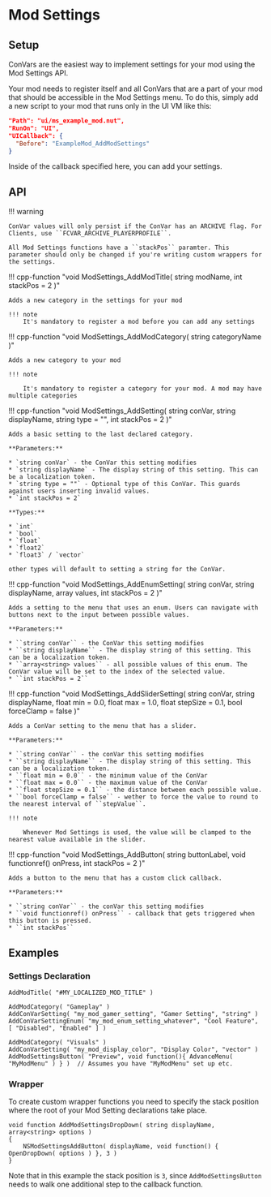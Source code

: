 # Mod Settings

## Setup

ConVars are the easiest way to implement settings for your mod using the Mod Settings API.

Your mod needs to register itself and all ConVars that are a part of your mod that should be accessible in the Mod Settings menu. To do this, simply add a new script to your mod that runs only in the UI VM like this:

``` json
"Path": "ui/ms_example_mod.nut",
"RunOn": "UI",
"UICallback": {
  "Before": "ExampleMod_AddModSettings"
}
```
    
Inside of the callback specified here, you can add your settings.

## API

!!! warning

    ConVar values will only persist if the ConVar has an ARCHIVE flag. For Clients, use ``FCVAR_ARCHIVE_PLAYERPROFILE``.
  
    All Mod Settings functions have a ``stackPos`` paramter. This parameter should only be changed if you're writing custom wrappers for the settings.

!!! cpp-function "void ModSettings_AddModTitle( string modName, int stackPos = 2 )"

    Adds a new category in the settings for your mod
  
    !!! note
        It's mandatory to register a mod before you can add any settings
    
!!! cpp-function "void ModSettings_AddModCategory( string categoryName )"

    Adds a new category to your mod
  
    !!! note
    
        It's mandatory to register a category for your mod. A mod may have multiple categories
        
!!! cpp-function "void ModSettings_AddSetting( string conVar, string displayName, string type = "", int stackPos = 2 )"

    Adds a basic setting to the last declared category.

    **Parameters:**
  
    * `string conVar` - the ConVar this setting modifies
    * `string displayName` - The display string of this setting. This can be a localization token.
    * `string type = ""` - Optional type of this ConVar. This guards against users inserting invalid values.
    * `int stackPos = 2`

    **Types:**
  
    * `int`
    * `bool`
    * `float`
    * `float2`
    * `float3` / `vector`
  
    other types will default to setting a string for the ConVar.
  
!!! cpp-function "void ModSettings_AddEnumSetting( string conVar, string displayName, array<string> values, int stackPos = 2 )"

    Adds a setting to the menu that uses an enum. Users can navigate with buttons next to the input between possible values.
  
    **Parameters:**
  
    * ``string conVar`` - the ConVar this setting modifies
    * ``string displayName`` - The display string of this setting. This can be a localization token.
    * ``array<string> values`` - all possible values of this enum. The ConVar value will be set to the index of the selected value.
    * ``int stackPos = 2``

!!! cpp-function "void ModSettings_AddSliderSetting( string conVar, string displayName, float min = 0.0, float max = 1.0, float stepSize = 0.1, bool forceClamp = false )"

    Adds a ConVar setting to the menu that has a slider.

    **Parameters:**
  
    * ``string conVar`` - the conVar this setting modifies
    * ``string displayName`` - The display string of this setting. This can be a localization token.
    * ``float min = 0.0`` - the minimum value of the ConVar
    * ``float max = 0.0`` - the maximum value of the ConVar
    * ``float stepSize = 0.1`` - the distance between each possible value.
    * ``bool forceClamp = false`` - wether to force the value to round to the nearest interval of ``stepValue``.
  
    !!! note
  
        Whenever Mod Settings is used, the value will be clamped to the nearest value available in the slider.
  
!!! cpp-function "void ModSettings_AddButton( string buttonLabel, void functionref() onPress, int stackPos = 2 )"
  
    Adds a button to the menu that has a custom click callback.
    
    **Parameters:**
    
    * ``string conVar`` - the conVar this setting modifies
    * ``void functionref() onPress`` - callback that gets triggered when this button is pressed.
    * ``int stackPos``

## Examples

### Settings Declaration

```squirrel
AddModTitle( "#MY_LOCALIZED_MOD_TITLE" )

AddModCategory( "Gameplay" )
AddConVarSetting( "my_mod_gamer_setting", "Gamer Setting", "string" )
AddConVarSettingEnum( "my_mod_enum_setting_whatever", "Cool Feature", [ "Disabled", "Enabled" ] )

AddModCategory( "Visuals" )
AddConVarSetting( "my_mod_display_color", "Display Color", "vector" )
AddModSettingsButton( "Preview", void function(){ AdvanceMenu( "MyModMenu" ) } )  // Assumes you have "MyModMenu" set up etc.
```

### Wrapper

To create custom wrapper functions you need to specify the stack position where the root of your Mod Setting declarations take place.
  
```squirrel
void function AddModSettingsDropDown( string displayName, array<string> options )
{
    NSModSettingsAddButton( displayName, void function() { OpenDropDown( options ) }, 3 )
}
```

Note that in this example the stack position is `3`, since `AddModSettingsButton` needs to walk one additional step to the callback function.

